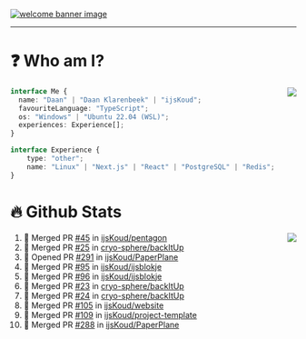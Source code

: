 <h1 align="center" style="display:none;"></h1>

<a href="https://ijskoud.dev/"><img src="https://cdn.ijskoud.dev/files/IIcds5oPKl.png" alt="welcome banner image" /></a>

---

# ❓ Who am I?

<img align="right" src="http://gh-stats.ijskoud.dev/api/top-langs?username=ijsKoud&cache_seconds=1800&layout=compact&hide_border=true&hide_rank=true&show_icons=true&theme=dark&title_color=ffffff&hide_border=true&locale=en" />

```typescript
interface Me {
  name: "Daan" | "Daan Klarenbeek" | "ijsKoud";
  favouriteLanguage: "TypeScript";
  os: "Windows" | "Ubuntu 22.04 (WSL)";
  experiences: Experience[];
}

interface Experience {
    type: "other";
    name: "Linux" | "Next.js" | "React" | "PostgreSQL" | "Redis";
}
```

# 🔥 Github Stats

<img align="right" src="http://gh-stats.ijskoud.dev/api? username=ijsKoud&cache_seconds=1800&hide_border=true&hide_rank=true&show_icons=true&theme=dark&title_color=ffffff&hide_border=true&locale=en">

<!--START_SECTION:activity-->
1. 🎉 Merged PR [#45](https://github.com/ijsKoud/pentagon/pull/45) in [ijsKoud/pentagon](https://github.com/ijsKoud/pentagon)
2. 🎉 Merged PR [#25](https://github.com/cryo-sphere/backItUp/pull/25) in [cryo-sphere/backItUp](https://github.com/cryo-sphere/backItUp)
3. 💪 Opened PR [#291](https://github.com/ijsKoud/PaperPlane/pull/291) in [ijsKoud/PaperPlane](https://github.com/ijsKoud/PaperPlane)
4. 🎉 Merged PR [#95](https://github.com/ijsKoud/ijsblokje/pull/95) in [ijsKoud/ijsblokje](https://github.com/ijsKoud/ijsblokje)
5. 🎉 Merged PR [#96](https://github.com/ijsKoud/ijsblokje/pull/96) in [ijsKoud/ijsblokje](https://github.com/ijsKoud/ijsblokje)
6. 🎉 Merged PR [#23](https://github.com/cryo-sphere/backItUp/pull/23) in [cryo-sphere/backItUp](https://github.com/cryo-sphere/backItUp)
7. 🎉 Merged PR [#24](https://github.com/cryo-sphere/backItUp/pull/24) in [cryo-sphere/backItUp](https://github.com/cryo-sphere/backItUp)
8. 🎉 Merged PR [#105](https://github.com/ijsKoud/website/pull/105) in [ijsKoud/website](https://github.com/ijsKoud/website)
9. 🎉 Merged PR [#109](https://github.com/ijsKoud/project-template/pull/109) in [ijsKoud/project-template](https://github.com/ijsKoud/project-template)
10. 🎉 Merged PR [#288](https://github.com/ijsKoud/PaperPlane/pull/288) in [ijsKoud/PaperPlane](https://github.com/ijsKoud/PaperPlane)
<!--END_SECTION:activity-->

<h1 align="center" style="display:none;"></h1>
